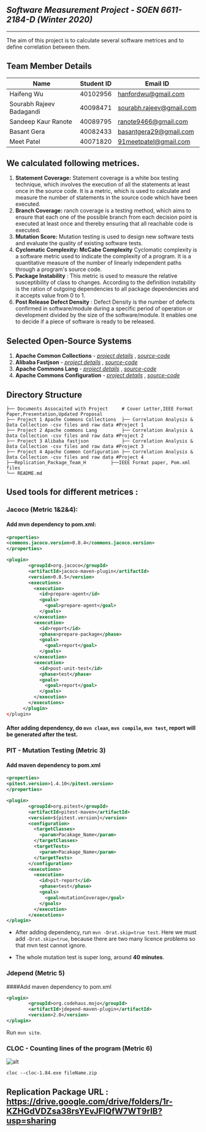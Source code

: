 ## *Software Measurement Project - SOEN 6611-2184-D (Winter 2020)*
-------------------------------------------------------

The aim of this project is to calculate several software metrices and to define correlation between them.

## Team Member Details
| Name | Student ID | Email ID |
| --- | --- | --- |
| Haifeng Wu | 40102956 | hanfordwu@gmail.com |
| Sourabh Rajeev Badagandi | 40098471 | sourabh.rajeev@gmail.com |
| Sandeep Kaur Ranote  | 40089795 |ranote9466@gmail.com |
| Basant Gera | 40082433 | basantgera29@gmail.com |
| Meet Patel  | 40071820 | 91meetpatel@gmail.com|


## We calculated following metrices.


1. **Statement Coverage:** Statement coverage is a white box testing technique, which involves the execution of all the statements at least once in the source code. It is a metric, which is used to calculate and measure the number of statements in the source code which have been executed.
2. **Branch Coverage:** ranch coverage is a testing method, which aims to ensure that each one of the possible branch from each decision point is executed at least once and thereby ensuring that all reachable code is executed.
3. **Mutation Score:** Mutation testing is used to design new software tests and evaluate the quality of existing software tests.
4. **Cyclomatic Complexity: McCabe Complexity** Cyclomatic complexity is a software metric used to indicate the complexity of a program. It is a quantitative measure of the number of linearly independent paths through a program's source code. 
5. **Package Instability** : This metric is used to measure the relative susceptibility of class to changes. According to the definition instability is the ration of outgoing dependencies to all package dependencies and it accepts value from 0 to 1.
6. **Post Release Defect Density** : Defect Density is the number of defects confirmed in software/module during a specific period of operation or development divided by the size of the software/module. It enables one to decide if a piece of software is ready to be released.

## Selected Open-Source Systems

1. **Apache Common Collections** - [*project details*](https://commons.apache.org/proper/commons-collections/) , [*source-code*](https://github.com/apache/commons-collections) 
2. **Alibaba Fastjson** - [*project details*](https://github.com/alibaba/fastjson/wiki) , [*source-code*](https://github.com/alibaba/fastjson) 
3. **Apache Commons Lang** - [*project details*](http://commons.apache.org/proper/commons-lang/) , [*source-code*](https://github.com/apache/commons-lang)
4. **Apache Commons Configuration** - [*project details*](https://commons.apache.org/proper/commons-configuration/) , [*source-code*](https://github.com/apache/commons-configuration)

## Directory Structure

    ├── Documents Assocaited with Project     # Cover Letter,IEEE Format Paper,Presentation,Updated Proposal
    ├── Project 1 Apache Commons Collections  ├── Correlation Analysis & Data Collection -csv files and raw data #Project 1
    ├── Project 2 Apache commons Lang         ├── Correlation Analysis & Data Collection -csv files and raw data #Project 2
    ├── Project 3 Alibaba fastjson            ├── Correlation Analysis & Data Collection -csv files and raw data #Project 3
    ├── Project 4 Apache Common Configuration ├── Correlation Analysis & Data Collection -csv files and raw data #Project 4
    ├──Replication_Package_Team_H	      ├──IEEE Format paper, Pom.xml files
    └── README.md

## Used tools for different metrices :

### Jacoco (Metric 1&2&4):
#### Add mvn dependency to pom.xml:
```xml
<properties>
<commons.jacoco.version>0.8.4</commons.jacoco.version>
</properties>

<plugin>
        <groupId>org.jacoco</groupId>
        <artifactId>jacoco-maven-plugin</artifactId>
        <version>0.8.5</version>
        <executions>
          <execution>
            <id>prepare-agent</id>
            <goals>
              <goal>prepare-agent</goal>
            </goals>
          </execution>
          <execution>
            <id>report</id>
            <phase>prepare-package</phase>
            <goals>
              <goal>report</goal>
            </goals>
          </execution>
          <execution>
            <id>post-unit-test</id>
            <phase>test</phase>
            <goals>
              <goal>report</goal>
            </goals>
          </execution>
        </executions>
      </plugin>
</plugin>
```
#### After adding dependency, do `mvn clean`, `mvn compile`, `mvn test`, report will be generated after the test.

### PIT - Mutation Testing (Metric 3)
#### Add maven dependency to pom.xml
```xml
<properties>
<pitest.version>1.4.10</pitest.version>
</properties>

<plugin>
        <groupId>org.pitest</groupId>
        <artifactId>pitest-maven</artifactId>
        <version>${pitest.version}</version>
        <configuration>
          <targetClasses>
            <param>Pacakage_Name</param>
          </targetClasses>
          <targetTests>
            <param>Pacakage_Name</param>
          </targetTests>
        </configuration>
        <executions>
          <execution>
            <id>pit-report</id>
            <phase>test</phase>
            <goals>
              <goal>mutationCoverage</goal>
            </goals>
          </execution>
        </executions>
</plugin>
```
- After adding dependency, run `mvn -Drat.skip=true test`. Here we must add `-Drat.skip=true`, because there are two many licence problems so that mvn test cannot ignore.

- The whole mutation test is super long, around **40 minutes**.

### Jdepend (Metric 5)
####Add maven dependency to pom.xml
```xml
<plugin>
        <groupId>org.codehaus.mojo</groupId>
        <artifactId>jdepend-maven-plugin</artifactId>
        <version>2.0</version>
</plugin>
```
Run `mvn site`.

### CLOC - Counting lines of the program  (Metric 6)

![alt](https://i.imgur.com/3wrTlGx.png)
```
cloc --cloc-1.84.exe fileName.zip
```
## Replication Package URL : https://drive.google.com/drive/folders/1r-KZHGdVDZsa38rsYEvJFlQfW7WT9rIB?usp=sharing
